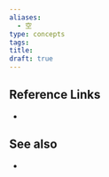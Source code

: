 ```yaml
---
aliases:
  - 空
type: concepts
tags: 
title: 
draft: true
---
```


<!-- ## Possible future work

-  -->

## Reference Links

- 

## See also

- 